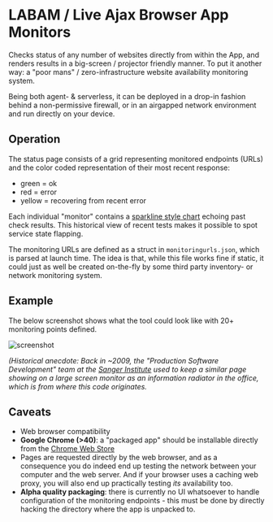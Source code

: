 LABAM / Live Ajax Browser App Monitors
======================================

Checks status of any number of websites directly from within the App, and renders results in a big-screen / projector friendly manner. To put it another way: a "poor mans" / zero-infrastructure website availability monitoring system.

Being both agent- & serverless, it can be deployed in a drop-in fashion behind a non-permissive firewall, or in an airgapped network environment and run directly on your device.

Operation
---------

The status page consists of a grid representing monitored endpoints (URLs) and the color coded representation of their most recent response:

* green = ok
* red = error
* yellow = recovering from recent error

Each individual "monitor" contains a [sparkline style chart](https://en.wikipedia.org/wiki/Sparkline) echoing past check results. This historical view of recent tests makes it possible to spot service state flapping.

The monitoring URLs are defined as a struct in `monitoringurls.json`, which is parsed at launch time. The idea is that, while this file works fine if static, it could just as well be created on-the-fly by some third party inventory- or network monitoring system.

Example
-------

The below screenshot shows what the tool could look like with 20+ monitoring points defined.

![screenshot](https://raw.github.com/cbrunnkvist/LABAM/docs/mock-PSD-screenshot-640x400.png)

_(Historical anecdote: Back in ~2009, the "Production Software Development" team at the [Sanger Institute](http://www.sanger.ac.uk/) used to keep a similar page showing on a large screen monitor as an *information radiator* in the office, which is from where this code originates._

Caveats
-------

* Web browser compatibility
 * __Google Chrome (>40)__: a "packaged app" should be installable directly from the [Chrome Web Store][1]
* Pages are requested directly by the web browser, and as a consequence you do indeed end up testing the network between your computer and the web server. And if your browser uses a caching web proxy, you will also end up practically testing _its_ availability too.
* __Alpha quality packaging__: there is currently no UI whatsoever to handle configuration of the monitoring endpoints - this must be done by directly hacking the directory where the app is unpacked to.

[1]: https://chrome.google.com/webstore/apps
